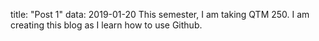 title: "Post 1"
data: 2019-01-20
This semester, I am taking QTM 250. I am creating this blog as I learn how to use Github.
